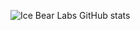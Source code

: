 ![Ice Bear Labs GitHub stats](https://github-readme-stats.vercel.app/api?username=icebearlabs&show_icons=true&theme=radical)
